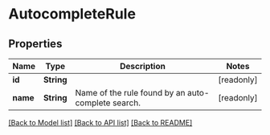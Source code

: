 # AutocompleteRule

## Properties

Name | Type | Description | Notes
------------ | ------------- | ------------- | -------------
**id** | **String** |  | [readonly]
**name** | **String** | Name of the rule found by an auto-complete search. | [readonly]

[[Back to Model list]](../README.md#documentation-for-models) [[Back to API list]](../README.md#documentation-for-api-endpoints) [[Back to README]](../README.md)


